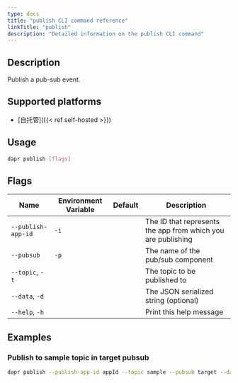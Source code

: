 ```yaml
---
type: docs
title: "publish CLI command reference"
linkTitle: "publish"
description: "Detailed information on the publish CLI command"
---
```


## Description

Publish a pub-sub event.

## Supported platforms

- [自托管]({{< ref self-hosted >}})

## Usage

```bash
dapr publish [flags]
```

## Flags

| Name               | Environment Variable | Default | Description                                                  |
| ------------------ | -------------------- | ------- | ------------------------------------------------------------ |
| `--publish-app-id` | `-i`                 |         | The ID that represents the app from which you are publishing |
| `--pubsub`         | `-p`                 |         | The name of the pub/sub component                            |
| `--topic`, `-t`    |                      |         | The topic to be published to                                 |
| `--data`, `-d`     |                      |         | The JSON serialized string (optional)                        |
| `--help`, `-h`     |                      |         | Print this help message                                      |


## Examples

### Publish to sample topic in target pubsub
```bash
dapr publish --publish-app-id appId --topic sample --pubsub target --data '{"key":"value"}'
```
